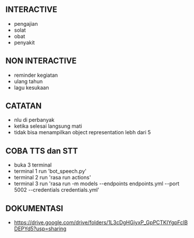 ## INTERACTIVE

-   pengajian
-   solat
-   obat
-   penyakit

## NON INTERACTIVE

-   reminder kegiatan
-   ulang tahun
-   lagu kesukaan

## CATATAN

-   nlu di perbanyak
-   ketika selesai langsung mati
-   tidak bisa menampilkan object representation lebh dari 5

## COBA TTS dan STT 

- buka 3 terminal 
- terminal 1 run 'bot_speech.py'
- terminal 2 run 'rasa run actions'
- terminal 3 run 'rasa run -m models --endpoints endpoints.yml --port 5002 --credentials credentials.yml'

## DOKUMENTASI 

- https://drive.google.com/drive/folders/1L3cDgHGiyxP_GpPCTKIYgpFclBDEPYd5?usp=sharing
